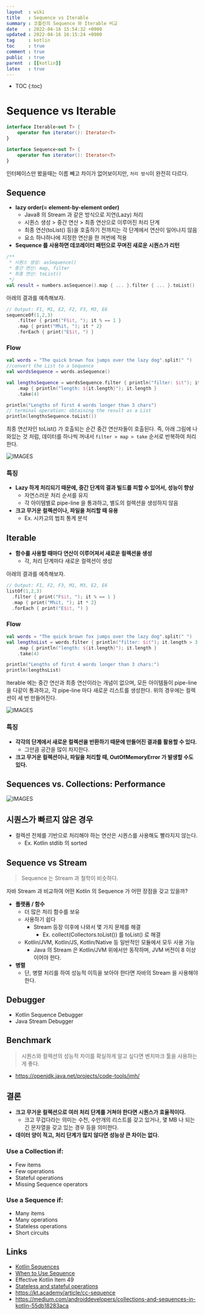 ```yaml
---
layout  : wiki
title   : Sequence vs Iterable
summary : 코틀린의 Sequence 와 Iterable 비교
date    : 2022-04-16 15:54:32 +0900
updated : 2022-04-16 16:15:24 +0900
tag     : kotlin
toc     : true
comment : true
public  : true
parent  : [[kotlin]]
latex   : true
---
```

* TOC
{:toc}

# Sequence vs Iterable

```kotlin
interface Iterable<out T> {
    operator fun iterator(): Iterator<T>
}
```

```kotlin
interface Sequence<out T> {
    operator fun iterator(): Iterator<T>
}
```

인터페이스만 봤을때는 이름 빼고 차이가 없어보이지만, `처리 방식`이 완전히 다르다.

## Sequence

- __lazy order(= element-by-element order)__
  - Java8 의 Stream 과 같은 방식으로 지연(Lazy) 처리
  - 시퀀스 생성 > 중간 연산 > 최종 연산으로 이루어진 처리 단계
  - 최종 연산(toList() 등)을 호출하기 전까지는 각 단계에서 연산이 일어나지 않음
  - 요소 하나하나에 지정한 연산을 한 꺼번에 적용
- __Sequence 를 사용하면 데코레이터 패턴으로 꾸며진 새로운 시퀀스가 리턴__

```kotlin
/**
 * 시퀀스 생성: asSequence()
 * 중간 연산: map, filter
 * 최종 연산: toList()
 */
val result = numbers.asSequence().map { ... }.filter { ... }.toList()
```

아래의 결과를 예측해보자.

```kotlin
// Output: F1, M1, E2, F2, F3, M3, E6
sequenceOf(1,2,3)
    .filter { print("F$it, "); it % == 1 }
    .map { print("M%it, "); it * 2}
    .forEach { print("E$it, ") }
```

### Flow

```kotlin
val words = "The quick brown fox jumps over the lazy dog".split(" ")
//convert the List to a Sequence
val wordsSequence = words.asSequence()

val lengthsSequence = wordsSequence.filter { println("filter: $it"); it.length > 3 }
    .map { println("length: ${it.length}"); it.length }
    .take(4)

println("Lengths of first 4 words longer than 3 chars")
// terminal operation: obtaining the result as a List
println(lengthsSequence.toList())
```

최종 연산자인 toList() 가 호출되는 순간 중간 연산자들이 호출된다. 즉, 아래 그림에 나와있는 것 처럼,
데이터를 하나씩 꺼내서 `filter > map > take` 순서로 반복하여 처리한다.

![IMAGES](../../resource/images/sequence.png)

### 특징

- __Lazy 하게 처리되기 때문에, 중간 단계의 결과 빌드를 피할 수 있어서, 성능이 향상__
  - 자연스러운 처리 순서를 유지
  - 각 아이템별로 pipe-line 을 통과하고, 별도의 컬렉션을 생성하지 않음
- __크고 무거운 컬렉션이나, 파일을 처리할 때 유용__
  - Ex. 시카고의 범죄 통계 분석
  
## Iterable

- __함수를 사용할 때마다 연산이 이루어져서 새로운 컬렉션을 생성__
  - 각, 처리 단계마다 새로운 컬렉션이 생성

아래의 결과를 예측해보자.

```kotlin
// Output: F1, F2, F3, M1, M3, E2, E6
listOf(1,2,3)
  .filter { print("F$it, "); it % == 1 }
  .map { print("M%it, "); it * 2}
  .forEach { print("E$it, ") }
```

### Flow

```kotlin
val words = "The quick brown fox jumps over the lazy dog".split(" ")
val lengthsList = words.filter { println("filter: $it"); it.length > 3 }
    .map { println("length: ${it.length}"); it.length }
    .take(4)

println("Lengths of first 4 words longer than 3 chars:")
println(lengthsList)
```

Iterable 에는 중간 연산과 최종 연산이라는 개념이 없으며, 모든 아이템들이 pipe-line 을 다같이 통과하고, 각 pipe-line 마다 새로운 리스트를 생성한다. 위의 경우에는 컬렉션이 세 번 만들어진다.

![IMAGES](../../resource/images/iterator.png)

### 특징

- __각각의 단계에서 새로운 컬렉션을 반환하기 때문에 만들어진 결과를 활용할 수 있다.__
  - 그만큼 공간을 많이 차지한다.
- __크고 무거운 컬렉션이나, 파일을 처리할 때, OutOfMemoryError 가 발생할 수도 있다.__

## Sequences vs. Collections: Performance

![IMAGES](../../resource/images/seqvsit.png)

## 시퀀스가 빠르지 않은 경우

- 컬렉션 전체를 기반으로 처리해야 하는 연산은 시퀀스를 사용해도 빨라지지 않는다.
  - Ex. Kotlin stdlib 의 sorted

## Sequence vs Stream

> Sequence 는 Stream 과 철학이 비슷하다.

자바 Stream 과 비교하여 어떤 Kotlin 의 Sequence 가 어떤 장점을 갖고 있을까?

- __플랫폼 / 함수__
  - 더 많은 처리 함수를 보유
  - 사용하기 쉽다
    - Stream 등장 이후에 나와서 몇 가지 문제를 해결
      - Ex. collect(Collectors.toList()) 를 toList() 로 해결
  - Kotlin/JVM, Kotlin/JS, Kotlin/Native 등 일반적인 모듈에서 모두 사용 가능
    - Java 의 Stream 은 Kotlin/JVM 위에서만 동작하며, JVM 버전이 8 이상이어야 한다.
- __병렬__
  - 단, 병렬 처리를 하여 성능적 이득을 보아야 한다면 자바의 Stream 을 사용해야 한다.

## Debugger

- Kotlin Sequence Debugger
- Java Stream Debugger

## Benchmark

> 시퀀스와 컬렉션의 성능적 차이를 확실하게 알고 싶다면 벤치마크 툴을 사용하는게 좋다.

- https://openjdk.java.net/projects/code-tools/jmh/

## 결론

- __크고 무거운 컬렉션으로 여러 처리 단계를 거쳐야 한다면 시퀀스가 효율적이다.__
  - 크고 무겁다라는 의미는 수천, 수만개의 리스트를 갖고 있거나, 몇 MB 나 되는 긴 문자열을 갖고 있는 경우 등을 의미한다.
- __데이터 양이 적고, 처리 단계가 많지 않다면 성능상 큰 차이는 없다.__

### Use a Collection if:

- Few items
- Few operations
- Stateful operations
- Missing Sequence operators

### Use a Sequence if:

- Many items
- Many operations
- Stateless operations
- Short circuits

## Links

- [Kotlin Sequences](https://kotlinlang.org/docs/sequences.html)
- [When to Use Sequence](https://typealias.com/guides/when-to-use-sequences/)
- Effective Kotlin Item 49
- [Stateless and stateful operations](https://www.oreilly.com/library/view/introduction-to-programming/9781788839129/50f54a6f-dd25-40bc-89d2-31b73d95b6b7.xhtml)
- https://kt.academy/article/cc-sequence
- https://medium.com/androiddevelopers/collections-and-sequences-in-kotlin-55db18283aca